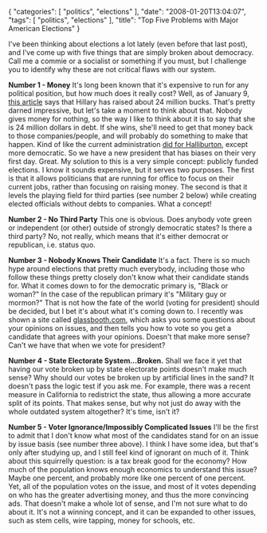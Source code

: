 {
    "categories": [
        "politics", 
        "elections"
    ], 
    "date": "2008-01-20T13:04:07", 
    "tags": [
        "politics", 
        "elections"
    ], 
    "title": "Top Five Problems with Major American Elections"
}

I've been thinking about elections a lot lately (even before that last post), and I've come up with five things that are simply broken about democracy. Call me a commie or a socialist or something if you must, but I challenge you to identify why these are not critical flaws with our system. 

<strong>Number 1 - Money</strong>
It's long been known that it's expensive to run for any political position, but how much does it really cost? Well, as of January 9, <a href="http://blog.washingtonpost.com/the-trail/2008/01/09/clinton_fundraising_remains_st.html" target="_blank">this article</a> says that Hillary has raised about 24 million bucks. That's pretty darned impressive, but let's take a moment to think about that. Nobody gives money for nothing, so the way I like to think about it is to say that she is 24 million dollars in debt. If she wins, she'll need to get that money back to those companies/people, and will probably do something to make that happen. Kind of like the current administration <a href="http://www.google.com/search?oe=utf-8&rls=com.ubuntu%3Aen-US%3Aofficial&client=firefox-a&um=1&hl=en&q=halliburton+cheney+connection&sa=N&tab=nw" target="_blank">did for Halliburton</a>, except more democratic. So we have a new president that has biases on their very first day. Great. My solution to this is a very simple concept: publicly funded elections. I know it sounds expensive, but it serves two purposes. The first is that it allows politicians that are running for office to focus on their current jobs,  rather than focusing on raising money. The second is that it levels the playing field for third parties (see number 2 below) while creating elected officials without debts to companies. What a concept!

<strong>Number 2 - No Third Party</strong>
This one is obvious. Does anybody vote green or independent (or other) outside of strongly democratic states? Is there a third party? No, not really, which means that it's either democrat or republican, i.e. status quo. 

<strong>Number 3 - Nobody Knows Their Candidate</strong>
It's a fact. There is so much hype around elections that pretty much everybody, including those who follow these things pretty closely don't know what their candidate stands for. What it comes down to for the democratic primary is, "Black or woman?" In the case of the republican primary it's "Military guy or mormon?" That is not how the fate of the world (voting for president) should be decided, but I bet it's about what it's coming down to. I recently was shown a site called <a href="http://www.glassbooth.com" target="_blank">glassbooth.com</a>, which asks you some questions about your opinions on issues, and then tells you how to vote so you get a candidate that agrees with your opinions. Doesn't that make more sense? Can't we have that when we vote for president? 

<strong>Number 4 - State Electorate System...Broken.</strong>
Shall we face it yet that having our vote broken up by state electorate points doesn't make much sense? Why should our votes be broken up by artificial lines in the sand? It doesn't pass the logic test if you ask me. For example, there was a recent measure in California to redistrict the state, thus allowing a more accurate split of its points. That makes sense, but why not just do away with the whole outdated system altogether? It's time, isn't it?

<strong>Number 5 - Voter Ignorance/Impossibly Complicated Issues</strong>
I'll be the first to admit that I don't know what most of the candidates stand for on an issue by issue basis (see number three above). I think I have some idea, but that's only after studying up, and I still feel kind of ignorant on much of it. Think about this squirrelly question: is a tax break good for the economy? How much of the population knows enough economics to understand this issue? Maybe one percent, and probably more like one percent of one percent. Yet, all of the population votes on the issue, and most of it votes depending on who has the greater advertising money, and thus the more convincing ads. That doesn't make a whole lot of sense, and I'm not sure what to do about it. It's not a winning concept, and it can be expanded to other issues, such as stem cells, wire tapping, money for schools, etc.<!--break-->